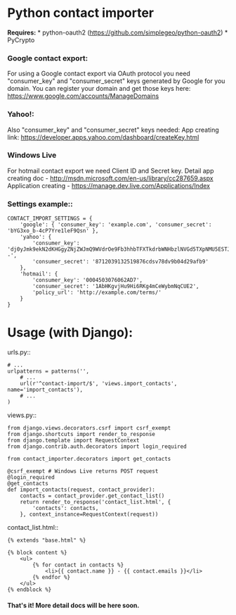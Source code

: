 Python contact importer
=======================

**Requires:**
    * python-oauth2 (https://github.com/simplegeo/python-oauth2)
    * PyCrypto


### Google contact export:
For using a Google contact export via OAuth protocol you need
"consumer_key" and "consumer_secret" keys
generated by Google for you domain. You can register your domain and get
those keys here:
https://www.google.com/accounts/ManageDomains

### Yahoo!:
Also "consumer_key" and "consumer_secret" keys needed:
App creating link:
https://developer.apps.yahoo.com/dashboard/createKey.html

### Windows Live
For hotmail contact export we need Client ID and Secret key.
Detail app creating doc -
http://msdn.microsoft.com/en-us/library/cc287659.aspx
Application creating - https://manage.dev.live.com/Applications/Index


### Settings example::

    CONTACT_IMPORT_SETTINGS = {
        'google': { 'consumer_key': 'example.com', 'consumer_secret': 'bYG3xo_b-4cP7Yre1leF9Qsn' },
        'yahoo': {
            'consumer_key': 'dj0yJmk9ekN2dKHGgyZNjZWJmQ9WVdrOe9Fb3hhbTFXTkdrbWNHbzlNVGd5TXpNMU5ESTJNLJNKJDnsjdktXxpxNyZXQmeD1mZA--',
            'consumer_secret': '8712039132519876cdsv78dv9b04d29afb9'
        },
        'hotmail': {
            'consumer_key': '0004503076062AD7',
            'consumer_secret': '1AbHKgvjHu9Hi6RKg4mCeWybmNqCUE2',
            'policy_url': 'http://example.com/terms/'
        }
    }

# Usage (with Django):

urls.py::

    # ...
    urlpatterns = patterns('',
        # ...
        url(r'^contact-import/$', 'views.import_contacts', name='import_contacts'),
        # ...
    )


views.py::

    from django.views.decorators.csrf import csrf_exempt
    from django.shortcuts import render_to_response
    from django.template import RequestContext
    from django.contrib.auth.decorators import login_required

    from contact_importer.decorators import get_contacts

    @csrf_exempt # Windows Live returns POST request
    @login_required
    @get_contacts
    def import_contacts(request, contact_provider):
        contacts = contact_provider.get_contact_list()
        return render_to_response('contact_list.html', {
            'contacts': contacts,
        }, context_instance=RequestContext(request))


contact_list.html::

    {% extends "base.html" %}

    {% block content %}
        <ul>
            {% for contact in contacts %}
                <li>{{ contact.name }} - {{ contact.emails }}</li>
            {% endfor %}
        </ul>
    {% endblock %}

#### That's it! More detail docs will be here soon.